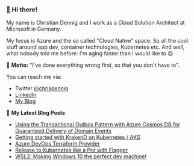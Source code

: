 ### 👋 Hi there!

My name is Christian Dennig and I work as a Cloud Solution Architect at Microsoft in Germany.

My focus is Azure and the so called "Cloud Native" space. So all the cool stuff around app dev, container technologies, Kubernetes etc. And well, what nobody told me before: I'm aging faster than I would like to 😉

📣 **Motto:** "I've done everything wrong first, so that you don't have to".

You can reach me via:

- Twitter [@chrisdennig](https://twitter.com/chrisdennig)
- [LinkedIn](https://www.linkedin.com/in/christian-dennig-47427733/)
- [My Blog](https://partlycloudy.blog)

📕 **My Latest Blog Posts**

<!-- BLOG-POST-LIST:START -->
- [Using the Transactional Outbox Pattern with Azure Cosmos DB for Guaranteed Delivery of Domain Events](https://partlycloudy.blog/2021/09/22/using-the-transactional-outbox-pattern-with-azure-cosmos-db-for-guaranteed-delivery-of-domain-events/)
- [Getting started with KrakenD on Kubernetes / AKS](https://partlycloudy.blog/2021/02/17/getting-started-with-krakend-on-kubernetes-aks/)
- [Azure DevOps Terraform Provider](https://partlycloudy.blog/2020/08/05/azure-devops-terraform-provider/)
- [Release to Kubernetes like a Pro with Flagger](https://partlycloudy.blog/2020/07/08/release-to-k8s-like-a-pro-with-flagger/)
- [WSL2: Making Windows 10 the perfect dev machine!](https://partlycloudy.blog/2020/06/05/wsl2-making-windows-10-the-perfect-dev-machine/)
<!-- BLOG-POST-LIST:END -->
